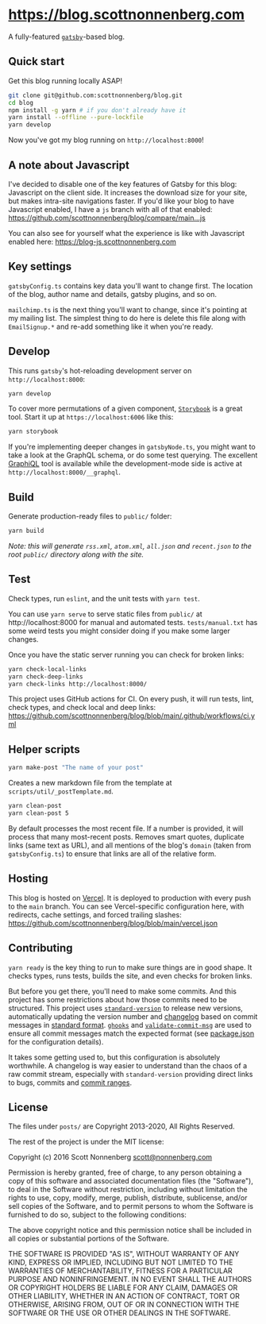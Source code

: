 # https://blog.scottnonnenberg.com

A fully-featured [`gatsby`](https://www.gatsbyjs.com/)-based blog.

## Quick start

Get this blog running locally ASAP!

```bash
git clone git@github.com:scottnonnenberg/blog.git
cd blog
npm install -g yarn # if you don't already have it
yarn install --offline --pure-lockfile
yarn develop
```

Now you've got my blog running on `http://localhost:8000`!

## A note about Javascript

I've decided to disable one of the key features of Gatsby for this blog: Javascript on the client side. It increases the download size for your site, but makes intra-site navigations faster. If you'd like your blog to have Javascript enabled, I have a `js` branch with all of that enabled: https://github.com/scottnonnenberg/blog/compare/main...js

You can also see for yourself what the experience is like with Javascript enabled here: https://blog-js.scottnonnenberg.com

## Key settings

`gatsbyConfig.ts` contains key data you'll want to change first. The location of the blog, author name and details, gatsby plugins, and so on.

`mailchimp.ts` is the next thing you'll want to change, since it's pointing at my mailing list. The simplest thing to do here is delete this file along with `EmailSignup.*` and re-add something like it when you're ready.

## Develop

This runs `gatsby`'s hot-reloading development server on `http://localhost:8000`:

```bash
yarn develop
```

To cover more permutations of a given component, [`Storybook`](https://storybook.js.org/) is a great tool. Start it up at `https://localhost:6006` like this:

```bash
yarn storybook
```

If you're implementing deeper changes in `gatsbyNode.ts`, you might want to take a look at the GraphQL schema, or do some test querying. The excellent [GraphiQL](https://github.com/graphql/graphiql/tree/main/packages/graphiql#readme) tool is available while the development-mode side is active at `http://localhost:8000/__graphql`.

## Build

Generate production-ready files to `public/` folder:

```bash
yarn build
```

_Note: this will generate `rss.xml`, `atom.xml`, `all.json` and `recent.json` to the root `public/` directory along with the site._

## Test

Check types, run `eslint`, and the unit tests with `yarn test`.

You can use `yarn serve` to serve static files from `public/` at http://localhost:8000 for manual and automated tests. `tests/manual.txt` has some weird tests you might consider doing if you make some larger changes.

Once you have the static server running you can check for broken links:

```bash
yarn check-local-links
yarn check-deep-links
yarn check-links http://localhost:8000/
```

This project uses GitHub actions for CI. On every push, it will run tests, lint, check types, and check local and deep links: https://github.com/scottnonnenberg/blog/blob/main/.github/workflows/ci.yml

## Helper scripts

```bash
yarn make-post "The name of your post"
```

Creates a new markdown file from the template at `scripts/util/_postTemplate.md`.

```bash
yarn clean-post
yarn clean-post 5
```

By default processes the most recent file. If a number is provided, it will process that many most-recent posts. Removes smart quotes, duplicate links (same text as URL), and all mentions of the blog's `domain` (taken from `gatsbyConfig.ts`) to ensure that links are all of the relative form.

## Hosting

This blog is hosted on [Vercel](https://vercel.com/). It is deployed to production with every push to the `main` branch. You can see Vercel-specific configuration here, with redirects, cache settings, and forced trailing slashes: https://github.com/scottnonnenberg/blog/blob/main/vercel.json

## Contributing

`yarn ready` is the key thing to run to make sure things are in good shape. It checks types, runs tests, builds the site, and even checks for broken links.

But before you get there, you'll need to make some commits. And this project has some restrictions about how those commits need to be structured. This project uses [`standard-version`](https://github.com/conventional-changelog/standard-version) to release new versions, automatically updating the version number and [changelog](https://github.com/scottnonnenberg/blog/blob/master/CHANGELOG.md) based on commit messages in [standard format](https://github.com/bcoe/conventional-changelog-standard/blob/master/convention.md). [`ghooks`](https://github.com/gtramontina/ghooks) and [`validate-commit-msg`](https://github.com/kentcdodds/validate-commit-msg) are used to ensure all commit messages match the expected format (see [package.json](https://github.com/scottnonnenberg/blog/blob/master/package.json) for the configuration details).

It takes some getting used to, but this configuration is absolutely worthwhile. A changelog is way easier to understand than the chaos of a raw commit stream, especially with `standard-version` providing direct links to bugs, commits and [commit ranges](https://github.com/scottnonnenberg/blog/compare/v0.5.0...v0.6.0).

## License

The files under `posts/` are Copyright 2013-2020, All Rights Reserved.

The rest of the project is under the MIT license:

Copyright (c) 2016 Scott Nonnenberg <scott@nonnenberg.com>

Permission is hereby granted, free of charge, to any person obtaining a copy of this software and
associated documentation files (the "Software"), to deal in the Software without restriction,
including without limitation the rights to use, copy, modify, merge, publish, distribute,
sublicense, and/or sell copies of the Software, and to permit persons to whom the Software is
furnished to do so, subject to the following conditions:

The above copyright notice and this permission notice shall be included in all copies or
substantial portions of the Software.

THE SOFTWARE IS PROVIDED "AS IS", WITHOUT WARRANTY OF ANY KIND, EXPRESS OR IMPLIED, INCLUDING BUT
NOT LIMITED TO THE WARRANTIES OF MERCHANTABILITY, FITNESS FOR A PARTICULAR PURPOSE AND
NONINFRINGEMENT. IN NO EVENT SHALL THE AUTHORS OR COPYRIGHT HOLDERS BE LIABLE FOR ANY CLAIM,
DAMAGES OR OTHER LIABILITY, WHETHER IN AN ACTION OF CONTRACT, TORT OR OTHERWISE, ARISING FROM, OUT
OF OR IN CONNECTION WITH THE SOFTWARE OR THE USE OR OTHER DEALINGS IN THE SOFTWARE.
